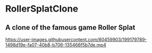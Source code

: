 # RollerSplatClone

## A clone of the famous game Roller Splat

https://user-images.githubusercontent.com/80459903/199179789-1498d19e-fa07-40b8-b706-135466f5b7de.mp4
